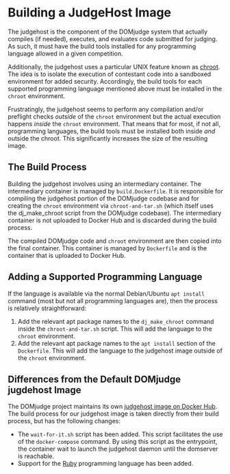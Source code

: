# Building a JudgeHost Image

The judgehost is the component of the DOMjudge system that actually compiles (if needed), executes,
and evaluates code submitted for judging. As such, it must have the build tools installed for any
programming language allowed in a given competition.

Additionally, the judgehost uses a particular UNIX feature known as
[chroot](https://en.wikipedia.org/wiki/Chroot). The idea is to isolate the execution of contestant
code into a sandboxed environment for added security. Accordingly, the build tools for each
supported programming language mentioned above must be installed in the `chroot` environment.

Frustratingly, the judgehost seems to perform any compilation and/or preflight checks *outside* of
the `chroot` environment but the actual execution happens *inside* the `chroot` environment. That
means that for most, if not all, programming languages, the build tools must be installed both
inside *and* outside the chroot. This significantly increases the size of the resulting image.

## The Build Process

Building the judgehost involves using an intermediary container. The intermediary container is
managed by `build.Dockerfile`. It is responsible for compiling the judgehost portion of the DOMjudge
codebase and for creating the `chroot` environment via `chroot-and-tar.sh` (which itself uses the
dj_make_chroot script from the DOMjudge codebase). The intermediary container is not uploaded to
Docker Hub and is discarded during the build process.

The compiled DOMjudge code and `chroot` environment are then copied into the final container. This
container is managed by `Dockerfile` and is the container that is uploaded to Docker Hub.

## Adding a Supported Programming Language

If the language is available via the normal Debian/Ubuntu `apt install` command (most but not all
programming languages are), then the process is relatively straightforward:

1.  Add the relevant apt package names to the `dj_make_chroot` command inside the
    `chroot-and-tar.sh` script. This will add the language to the `chroot` environment.
2.  Add the relevant apt package names to the `apt install` section of the `Dockerfile`. This
    will add the language to the judgehost image outside of the `chroot` environment.

## Differences from the Default DOMjudge jugdehost Image

The DOMjudge project maintains its own
[judgehost image on Docker Hub](https://hub.docker.com/r/domjudge/judgehost/). The build process for
our judgehost image is taken directly from their build process, but has the following changes:

*   The `wait-for-it.sh` script has been added. This script facilitates the use of the
    `docker-compose` command. By using this script as the entrypoint, the container wait to launch
    the judgehost daemon until the domserver is reachable.
*   Support for the [Ruby](https://www.ruby-lang.org/en/) programming language has been added.
